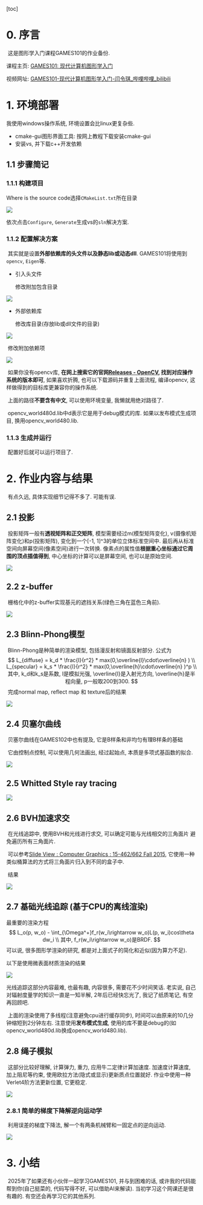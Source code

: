 [toc]
# 0. 序言

​	这是图形学入门课程GAMES101的作业备份.

课程主页: [GAMES101: 现代计算机图形学入门](https://sites.cs.ucsb.edu/~lingqi/teaching/games101.html)

视频网址: [GAMES101-现代计算机图形学入门-闫令琪_哔哩哔哩_bilibili](https://www.bilibili.com/video/BV1X7411F744/?spm_id_from=333.337.search-card.all.click&vd_source=adc8614d6ca1140f400db0450edf8018)

# 1. 环境部署

我使用windows操作系统, 环境设置会比linux更复杂些.

* cmake-gui图形界面工具: 按网上教程下载安装cmake-gui
* 安装vs, 并下载c++开发依赖

## 1.1 步骤简记

### 1.1.1 构建项目

Where is the source code选择`CMakeList.txt`所在目录

![](images/01cmake.png)

依次点击`Configure`, `Generate`生成vs的`sln`解决方案. 

### 1.1.2 配置解决方案

​	其实就是设置**外部依赖库的头文件以及静态lib或动态dll**. GAMES101将使用到`opencv`, `Eigen`等.

* 引入头文件

  修改附加包含目录

![](images/02include.png)

* 外部依赖库

  修改库目录(存放lib或dll文件的目录)

![](images/03lib.png)

​	修改附加依赖项

![](images/04specific_lib.png)

​	如果你没有opencv库, **在网上搜索它的官网[Releases - OpenCV](https://opencv.org/releases/), 找到对应操作系统的版本即可**, 如果喜欢折腾, 也可以下载源码并重复上面流程, 编译opencv, 这样做得到的目标库更兼容你的操作系统.

​	上面的路径**不要含有中文**, 可以使用环境变量, 我懒就用绝对路径了.

​	opencv_world480d.lib中d表示它是用于debug模式的库. 如果以发布模式生成项目, 换用opencv_world480.lib.

### 1.1.3 生成并运行

​	配置好后就可以运行项目了.

# 2. 作业内容与结果

​	有点久远, 具体实现细节记得不多了. 可能有误.

## 2.1 投影

​	投影矩阵一般有**透视矩阵和正交矩阵**, 模型需要经过m(模型矩阵变化), v(摄像机矩阵变化)和p(投影矩阵), 变化到一个[-1, 1]^3的单位立体标准空间中. 最后再从标准空间向屏幕空间(像素空间)进行一次转换. 像素点的属性值**根据重心坐标通过它周围的顶点插值得到**, 中心坐标的计算可以是屏幕空间, 也可以是原始空间.

![](images/06projection.png) 

## 2.2 z-buffer

​	栅格化中的z-buffer实现基元的遮挡关系(绿色三角在蓝色三角前).

![](images/05z_buffer.png)

## 2.3 Blinn-Phong模型

​	Blinn-Phong是种简单的渲染模型, 包括漫反射和镜面反射部分. 公式为
$$
L_{diffuse} = k_d * \frac{I}{r^2} * max(0,\overline{l}\cdot\overline{n} ) \\
L_{specular} = k_s * \frac{I}{r^2} * max(0,\overline{h}\cdot\overline{n} )^p \\
其中, k_d和k_s是系数, I是模拟光强, \overline{l}是入射光方向, \overline{h}是半程向量, p一般取200到300.
$$
​	完成normal map, reflect map 和 texture后的结果

![](images/HW03_y2iyfCdxo5.png)

## 2.4 贝塞尔曲线

​	贝塞尔曲线在GAMES102中也有提及, 它是B样条和非均匀有理B样条的基础

​	它由控制点控制, 可以使用几何法画出, 经过起始点, 本质是多项式基函数的拟合.

![](images/HW04_aROtY3YbNS.png)

## 2.5 Whitted Style ray tracing

![](images/HW05.png)

## 2.6 BVH加速求交

​	在光线追踪中, 使用BVH和光线进行求交, 可以确定可能与光线相交的三角面片 避免遍历所有三角面片.

​	可以参考[Slide View : Computer Graphics : 15-462/662 Fall 2015](https://15462.courses.cs.cmu.edu/fall2015/lecture/acceleration/slide_025), 它使用一种类似桶算法的方式将三角面片归入到不同的盒子中.

​	结果

![](images/HW06.png)

## 2.7 基础光线追踪 (基于CPU的离线渲染)

最重要的渲染方程
$$
L_o(p, w_o) - \int_{\Omega^+}f_r(w_i\rightarrow w_o)L(p, w_i)cos\theta dw_i \\
其中, f_r(w_i\rightarrow w_o)是BRDF.
$$
可以说, 很多图形学渲染的研究, 都是对上面式子的简化和近似(因为算力不足).

以下是使用微表面材质渲染的结果

![](images/HW07.png)

光线追踪这部分内容最难, 也最有趣, 内容很多, 需要花不少时间笑话. 老实说, 自己对辐射度量学的知识一直是一知半解, 2年后已经快忘光了, 我记了纸质笔记, 有空再回顾吧. 

​	上面的渲染使用了多线程(注意避免cpu进行缓存同步), 时间可以由原来的10几分钟缩短到2分钟左右. 注意使用**发布模式生成**, 使用的库不要是debug的(如opencv_world480d.lib换成opencv_world480.lib).

## 2.8 绳子模拟

​	这部分比较好理解, 计算弹力, 重力, 应用牛二定律计算加速度. 加速度计算速度, 加上阻尼等约束, 使用欧拉方法(隐式或显示)更新质点位置就好. 作业中使用一种Verlet4阶方法更新位置, 它更稳定.

![](images/HW08.png)

### 2.8.1 简单的梯度下降解逆向运动学

​	利用误差的梯度下降法, 解一个有两条机械臂和一固定点的逆向运动.

![](images/HW08_2.png)

# 3. 小结

​	2025年了如果还有小伙伴一起学习GAMES101, 并与到困难的话, 或许我的代码能帮到你(自己挺菜的, 代码写得不好, 可以借助AI来解读). 当初学习这个网课还是很有趣的. 有空还会再学习它的其他系列.
